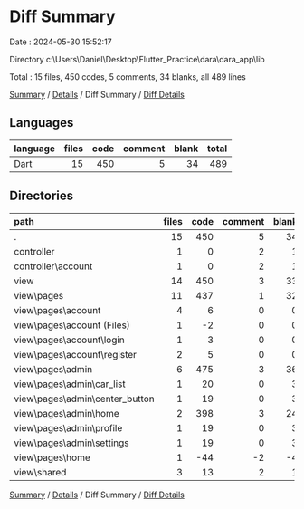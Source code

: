 # Diff Summary

Date : 2024-05-30 15:52:17

Directory c:\\Users\\Daniel\\Desktop\\Flutter_Practice\\dara\\dara_app\\lib

Total : 15 files,  450 codes, 5 comments, 34 blanks, all 489 lines

[Summary](results.md) / [Details](details.md) / Diff Summary / [Diff Details](diff-details.md)

## Languages
| language | files | code | comment | blank | total |
| :--- | ---: | ---: | ---: | ---: | ---: |
| Dart | 15 | 450 | 5 | 34 | 489 |

## Directories
| path | files | code | comment | blank | total |
| :--- | ---: | ---: | ---: | ---: | ---: |
| . | 15 | 450 | 5 | 34 | 489 |
| controller | 1 | 0 | 2 | 1 | 3 |
| controller\\account | 1 | 0 | 2 | 1 | 3 |
| view | 14 | 450 | 3 | 33 | 486 |
| view\\pages | 11 | 437 | 1 | 32 | 470 |
| view\\pages\\account | 4 | 6 | 0 | 0 | 6 |
| view\\pages\\account (Files) | 1 | -2 | 0 | 0 | -2 |
| view\\pages\\account\\login | 1 | 3 | 0 | 0 | 3 |
| view\\pages\\account\\register | 2 | 5 | 0 | 0 | 5 |
| view\\pages\\admin | 6 | 475 | 3 | 36 | 514 |
| view\\pages\\admin\\car_list | 1 | 20 | 0 | 3 | 23 |
| view\\pages\\admin\\center_button | 1 | 19 | 0 | 3 | 22 |
| view\\pages\\admin\\home | 2 | 398 | 3 | 24 | 425 |
| view\\pages\\admin\\profile | 1 | 19 | 0 | 3 | 22 |
| view\\pages\\admin\\settings | 1 | 19 | 0 | 3 | 22 |
| view\\pages\\home | 1 | -44 | -2 | -4 | -50 |
| view\\shared | 3 | 13 | 2 | 1 | 16 |

[Summary](results.md) / [Details](details.md) / Diff Summary / [Diff Details](diff-details.md)
